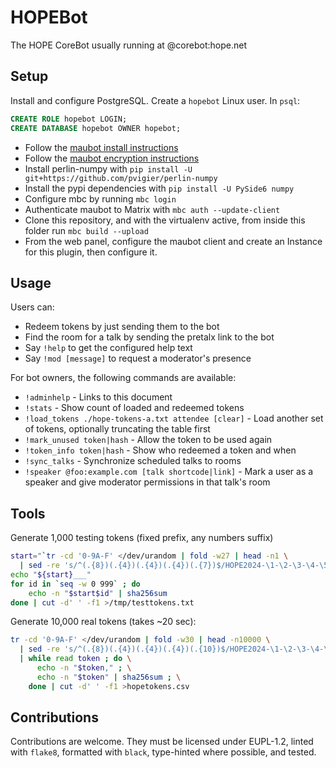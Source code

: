 # HOPEBot
The HOPE CoreBot usually running at @corebot:hope.net

## Setup
Install and configure PostgreSQL. Create a `hopebot` Linux user.
In `psql`:
```sql
CREATE ROLE hopebot LOGIN;
CREATE DATABASE hopebot OWNER hopebot;
```
- Follow the [maubot install instructions](https://docs.mau.fi/maubot/usage/setup/index.html)
- Follow the [maubot encryption instructions](https://docs.mau.fi/maubot/usage/encryption.html)
- Install perlin-numpy with `pip install -U git+https://github.com/pvigier/perlin-numpy`
- Install the pypi dependencies with `pip install -U PySide6 numpy`
- Configure mbc by running `mbc login`
- Authenticate maubot to Matrix with `mbc auth --update-client`
- Clone this repository, and with the virtualenv active, from inside this folder run `mbc build --upload`
- From the web panel, configure the maubot client and create an Instance for this plugin, then configure it.

## Usage
Users can:
- Redeem tokens by just sending them to the bot
- Find the room for a talk by sending the pretalx link to the bot
- Say `!help` to get the configured help text
- Say `!mod [message]` to request a moderator's presence

For bot owners, the following commands are available:
- `!adminhelp` - Links to this document
- `!stats` - Show count of loaded and redeemed tokens
- `!load_tokens ./hope-tokens-a.txt attendee [clear]` - Load another set of tokens,
  optionally truncating the table first
- `!mark_unused token|hash` - Allow the token to be used again
- `!token_info token|hash` - Show who redeemed a token and when
- `!sync_talks` - Synchronize scheduled talks to rooms
- `!speaker @foo:example.com [talk shortcode|link]` - Mark a user as a speaker
  and give moderator permissions in that talk's room

## Tools
Generate 1,000 testing tokens (fixed prefix, any numbers suffix)
```sh
start="`tr -cd '0-9A-F' </dev/urandom | fold -w27 | head -n1 \
  | sed -re 's/^(.{8})(.{4})(.{4})(.{4})(.{7})$/HOPE2024-\1-\2-\3-\4-\5/'`"
echo "${start}___"
for id in `seq -w 0 999` ; do
    echo -n "$start$id" | sha256sum
done | cut -d' ' -f1 >/tmp/testtokens.txt
```

Generate 10,000 real tokens (takes ~20 sec):
```sh
tr -cd '0-9A-F' </dev/urandom | fold -w30 | head -n10000 \
  | sed -re 's/^(.{8})(.{4})(.{4})(.{4})(.{10})$/HOPE2024-\1-\2-\3-\4-\5/' \
  | while read token ; do \
      echo -n "$token," ; \
      echo -n "$token" | sha256sum ; \
    done | cut -d' ' -f1 >hopetokens.csv
```

## Contributions
Contributions are welcome. They must be licensed under EUPL-1.2, linted with `flake8`, formatted with
`black`, type-hinted where possible, and tested.
